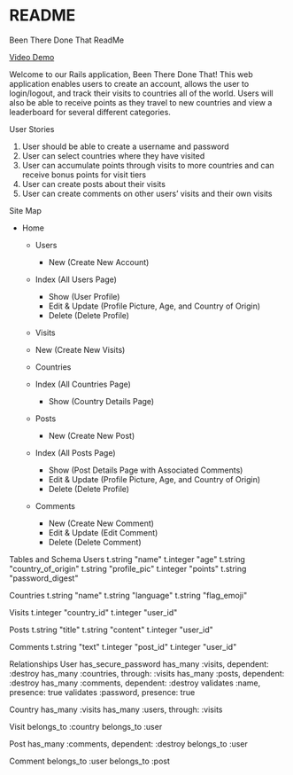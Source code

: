 # README
Been There Done That ReadMe

[Video Demo](https://www.youtube.com/watch?v=piGMwFb833U)

Welcome to our Rails application, Been There Done That! This web application enables users to create an account, allows the user to login/logout, and track their visits to countries all of the world. Users will also be able to receive points as they travel to new countries and view a leaderboard for several different categories.

User Stories
1. User should be able to create a username and password
2. User can select countries where they have visited
3. User can accumulate points through visits to more countries and can receive bonus points for visit tiers
4. User can create posts about their visits
5. User can create comments on other users’ visits and their own visits

Site Map
-  Home
    -  Users
        -  New (Create New Account)
	-  Index (All Users Page)	
        -  Show (User Profile)
        -  Edit & Update (Profile Picture, Age, and Country of Origin)
        -  Delete (Delete Profile)

    -  Visits
	-  New (Create New Visits)	

    -  Countries
	-  Index (All Countries Page)	
        -  Show (Country Details Page)

    -  Posts
        -  New (Create New Post)
	-  Index (All Posts Page)	
        -  Show (Post Details Page with Associated Comments)
        -  Edit & Update (Profile Picture, Age, and Country of Origin)
        -  Delete (Delete Profile)

    -  Comments
        -  New (Create New Comment)
        -  Edit & Update (Edit Comment)
        -  Delete (Delete Comment)


Tables and Schema
Users 
    t.string "name"
    t.integer "age"
    t.string "country_of_origin"
    t.string "profile_pic"
    t.integer "points"
    t.string "password_digest"

Countries
    t.string "name"
    t.string "language"
    t.string "flag_emoji"

Visits 
    t.integer "country_id"
    t.integer "user_id"

Posts
    t.string "title"
    t.string "content"
    t.integer "user_id"

Comments
    t.string "text"
    t.integer "post_id"
    t.integer "user_id"


Relationships
User
    has_secure_password 
    has_many :visits, dependent: :destroy
    has_many :countries, through: :visits
    has_many :posts, dependent: :destroy
    has_many :comments, dependent: :destroy
    validates :name, presence: true 
    validates :password, presence: true

Country
  has_many :visits
  has_many :users, through: :visits

Visit
  belongs_to :country
  belongs_to :user

Post 
    has_many :comments, dependent: :destroy
    belongs_to :user

Comment
    belongs_to :user
    belongs_to :post
